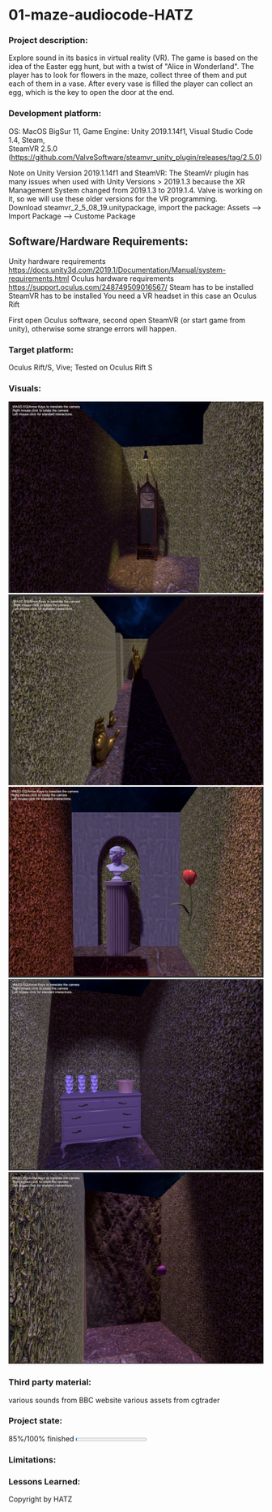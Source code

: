 # 01-maze-audiocode-HATZ

### Project description: 
Explore sound in its basics in virtual reality (VR).
The game is based on the idea of the Easter egg hunt, but with a twist of "Alice in Wonderland". The player has to look for flowers in the maze, collect three of them and put each of them in a vase. After every vase is filled the player can collect an egg, which is the key to open the door at the end.

### Development platform: 
OS: MacOS BigSur 11, Game Engine: Unity 2019.1.14f1, Visual Studio Code 1.4, Steam,  
SteamVR 2.5.0 (https://github.com/ValveSoftware/steamvr_unity_plugin/releases/tag/2.5.0)

Note on Unity Version 2019.1.14f1 and SteamVR: The SteamVr plugin has many issues when used with Unity Versions > 2019.1.3 because the XR Management System changed from 2019.1.3 to 2019.1.4. Valve is working on it, so we will use these older versions for the VR programming.  
Download steamvr_2_5_08_19.unitypackage, import the package: Assets --> Import Package --> Custome Package

## Software/Hardware Requirements: 
Unity hardware requirements https://docs.unity3d.com/2019.1/Documentation/Manual/system-requirements.html 
Oculus hardware requirements https://support.oculus.com/248749509016567/
Steam has to be installed
SteamVR has to be installed
You need a VR headset in this case an Oculus Rift

First open Oculus software, second open SteamVR (or start game from unity), otherwise some strange errors will happen. 


### Target platform: 
Oculus Rift/S, Vive; 
Tested on Oculus Rift S

### Visuals: 
![ScreenShot](https://github.com/4ahmnm2021-G3-G4/01-maze-audiocode-HATZ01/blob/main/Screenshots/Bildschirmfoto%202021-06-21%20um%2008.52.03.png)
![ScreenShot](https://github.com/4ahmnm2021-G3-G4/01-maze-audiocode-HATZ01/blob/main/Screenshots/Bildschirmfoto%202021-06-21%20um%2008.52.25.png)
![ScreenShot](https://github.com/4ahmnm2021-G3-G4/01-maze-audiocode-HATZ01/blob/main/Screenshots/Bildschirmfoto%202021-06-21%20um%2008.52.48.png)
![ScreenShot](https://github.com/4ahmnm2021-G3-G4/01-maze-audiocode-HATZ01/blob/main/Screenshots/Bildschirmfoto%202021-06-21%20um%2008.53.09.png)
![ScreenShot](https://github.com/4ahmnm2021-G3-G4/01-maze-audiocode-HATZ01/blob/main/Screenshots/Bildschirmfoto%202021-06-21%20um%2008.53.40.png)

### Third party material: 
various sounds from BBC website
various assets from cgtrader

### Project state: 
85%/100% finished
<progress max="100" value="2"></progress>

### Limitations: 

### Lessons Learned: 

Copyright by HATZ
